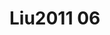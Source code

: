 # Liu2011 06
<a name="material" />
<script type="application/ld+json">

  {
    "@context": "https://schema.org/",
    "@type": "ChemicalSubstance",
    "http://purl.org/dc/terms/conformsTo":
      {
        "@type": "CreativeWork",
        "@id": "https://bioschemas.org/profiles/ChemicalSubstance/0.4-RELEASE/"
      },
    "@id": "https://egonw.github.io/nanowiki/nanowiki87.html#material",
    "name": "Liu2011 06",
    "sameAs: "http://127.0.0.1/mediawiki/index.php/Special:URIResolver/Liu2011_06"
  }
</script>

